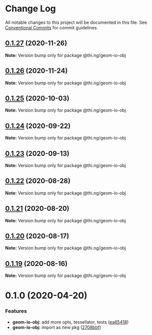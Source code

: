 # Change Log

All notable changes to this project will be documented in this file.
See [Conventional Commits](https://conventionalcommits.org) for commit guidelines.

## [0.1.27](https://github.com/thi-ng/umbrella/compare/@thi.ng/geom-io-obj@0.1.26...@thi.ng/geom-io-obj@0.1.27) (2020-11-26)

**Note:** Version bump only for package @thi.ng/geom-io-obj





## [0.1.26](https://github.com/thi-ng/umbrella/compare/@thi.ng/geom-io-obj@0.1.25...@thi.ng/geom-io-obj@0.1.26) (2020-11-24)

**Note:** Version bump only for package @thi.ng/geom-io-obj





## [0.1.25](https://github.com/thi-ng/umbrella/compare/@thi.ng/geom-io-obj@0.1.24...@thi.ng/geom-io-obj@0.1.25) (2020-10-03)

**Note:** Version bump only for package @thi.ng/geom-io-obj





## [0.1.24](https://github.com/thi-ng/umbrella/compare/@thi.ng/geom-io-obj@0.1.23...@thi.ng/geom-io-obj@0.1.24) (2020-09-22)

**Note:** Version bump only for package @thi.ng/geom-io-obj





## [0.1.23](https://github.com/thi-ng/umbrella/compare/@thi.ng/geom-io-obj@0.1.22...@thi.ng/geom-io-obj@0.1.23) (2020-09-13)

**Note:** Version bump only for package @thi.ng/geom-io-obj





## [0.1.22](https://github.com/thi-ng/umbrella/compare/@thi.ng/geom-io-obj@0.1.21...@thi.ng/geom-io-obj@0.1.22) (2020-08-28)

**Note:** Version bump only for package @thi.ng/geom-io-obj





## [0.1.21](https://github.com/thi-ng/umbrella/compare/@thi.ng/geom-io-obj@0.1.20...@thi.ng/geom-io-obj@0.1.21) (2020-08-20)

**Note:** Version bump only for package @thi.ng/geom-io-obj





## [0.1.20](https://github.com/thi-ng/umbrella/compare/@thi.ng/geom-io-obj@0.1.19...@thi.ng/geom-io-obj@0.1.20) (2020-08-17)

**Note:** Version bump only for package @thi.ng/geom-io-obj





## [0.1.19](https://github.com/thi-ng/umbrella/compare/@thi.ng/geom-io-obj@0.1.18...@thi.ng/geom-io-obj@0.1.19) (2020-08-16)

**Note:** Version bump only for package @thi.ng/geom-io-obj





# 0.1.0 (2020-04-20)


### Features

* **geom-io-obj:** add more opts, tessellator, tests ([ea65418](https://github.com/thi-ng/umbrella/commit/ea6541847975846080a905b06e24c717fc648a84))
* **geom-io-obj:** import as new pkg ([2708bbf](https://github.com/thi-ng/umbrella/commit/2708bbfee138be06c71c8eb84996c533bdbba8e2))
